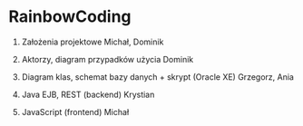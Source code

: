 RainbowCoding
====
1. Założenia projektowe
Michał, Dominik

2. Aktorzy, diagram przypadków użycia
Dominik

3. Diagram klas, schemat bazy danych + skrypt (Oracle XE)
Grzegorz, Ania

4. Java EJB, REST (backend)
Krystian

5. JavaScript (frontend)
Michał
